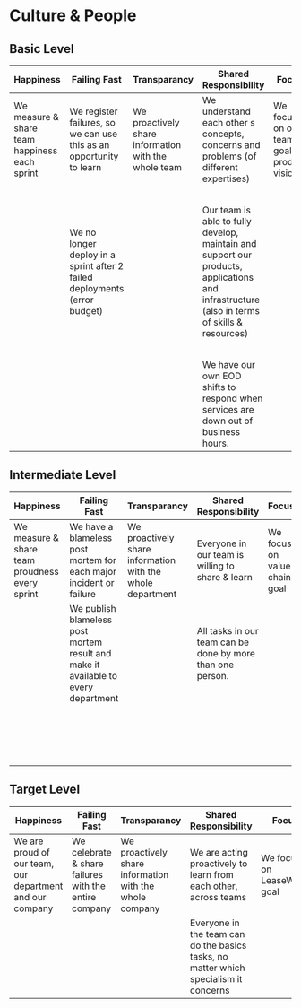 Culture & People
=============================

Basic Level
-------------

|Happiness               |Failing Fast          |Transparancy          |Shared Responsibility |Focus                 |Self Organization     |
|------------------------|----------------------|----------------------|----------------------|----------------------|----------------------|
|We measure & share team happiness each sprint |We register failures, so we can use this as an opportunity to learn| We proactively share information with the whole team | We understand each other s concepts, concerns and problems (of different expertises) | We focus on our team goal & product vision | We plan our activities together with the PO |
| |We no longer deploy in a sprint after 2 failed deployments (error budget) | |Our team is able to fully develop, maintain and support our products, applications and infrastructure (also in terms of skills & resources)| |Our team understands the boundaries in terms of resources, cooperation with other teams and departments, decision making policy and information flow|
| | | |We have our own EOD shifts to respond when services are down out of business hours.| |We know the team KPIs|


Intermediate Level
-------------

|Happiness               |Failing Fast          |Transparancy          |Shared Responsibility |Focus                 |Self Organization     |
|------------------------|----------------------|----------------------|----------------------|----------------------|----------------------|
|We measure & share team proudness every sprint|We have a blameless post mortem for each major incident or failure|We proactively share information with the whole department|Everyone in our team is willing to share & learn|We focus on value chain goal|We monitor our work process & performance|
| |We publish blameless post mortem result and make it available to every department| |All tasks in our team can be done by more than one person.| |We provide reporting of our performance/progress|
| | | | | |Individual performance is evaluated on team KPIs and 360 degree feedback|


Target Level
-------------

|Happiness               |Failing Fast          |Transparancy          |Shared Responsibility |Focus                 |Self Organization     |
|------------------------|----------------------|----------------------|----------------------|----------------------|----------------------|
|We are proud of our team, our department and our company|We celebrate & share failures with the entire company|We proactively share information with the whole company|We are acting proactively to learn from each other, across teams|We focus on LeaseWebs goal|We check our performance and find ways to improve on it|
| | | |Everyone in the team can do the basics tasks, no matter which specialism it concerns| | |

